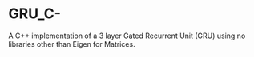 # GRU_C-
A C++ implementation of a 3 layer Gated Recurrent Unit (GRU) using no libraries other than Eigen for Matrices.
